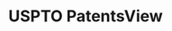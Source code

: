---
bigquery: https://console.cloud.google.com/bigquery?p=patents-public-data&d=patentsview&page=dataset
citation: Attribution should be given to PatentsView for use, distribution, or derivative
  works.
code: https://github.com/CSSIP-AIR/PatentsView-Code-Snippets/
contributors: USPTO
cost: None
description: 'PatentsView includes US patent data including raw data (summaries, applications,
  pregrant applications), disambugations of inventors and assignees, and inventor
  gender estimates.  Also foreign priority data, # of figures and sheets, and government
  interest statements.'
documentation: https://patentsview.org/query/builder-faqs
last_edit: 04/10/2022, 14:54:50
location: https://patentsview.org/
maintained_by: USPTO
record_creation_timestamp: 12/2/2020 17:20:46
schema_fields:
- county_fips
- section_id
- term_disclaimer
- doc_type
- text
- classification_value
- sector_title
- variety
- state_fips
- subclass_id
- disamb_inventor_id_20200929
- relkind
- term_grant
- disamb_inventor_id_20201229
- f102_date
- disamb_inventor_id_20191231
- num
- disamb_assignee_id_20200331
- field_title
- disamb_inventor_id_20171003
- ipc_class
- title
- organization_id
- filename
- application_id
- num_sheets
- applicant_type
- _102_date
- disamb_assignee_id_20181127
- location_id
- disamb_assignee_id_20200929
- level_one
- doctype
- kind
- state
- disamb_inventor_id_20170808
- classification_data_source
- lawyer_id
- withdrawn
- latlong
- disamb_inventor_id_20200331
- disclaimer_date
- inventor_id
- country
- rawlocation_id
- _371_date
- abstract
- level_three
- subgroup_id
- term_extension
- section
- number
- ipc_version_indicator
- classification_status
- contract_award_number
- status
- uuid
- fname
- latitude
- symbol_position
- main_group
- name_last
- latin_name
- group
- male_flag
- subclass
- disamb_inventor_id_20190820
- reldocno
- name
- rawinventor_id
- disamb_inventor_id_20200630
- date
- disamb_assignee_id_20200630
- field_id
- gi_statement
- disamb_assignee_id_20190820
- dependent
- deceased
- f371_date
- disamb_inventor_id_20190312
- length
- type
- disamb_inventor_id_20181127
- publication_number
- subsection_id
- series_code
- organization
- city
- subgroup
- assignee_id
- citation_id
- disamb_assignee_id_20191008
- disamb_assignee_id_20191231
- male
- group_id
- longitude
- attribution_status
- name_first
- rawassignee_id
- category_id
- designation
- lname
- num_claims
- category
- exemplary
- lapse_of_patent
- mainclass_id
- id
- county
- role
- num_figures
- action_date
- level_two
- subcategory_id
- disamb_inventor_id_20180528
- disamb_assignee_id_20190312
- disamb_inventor_id_20171226
- sequence
- disamb_inventor_id_20170307
- rel_id
- disamb_inventor_id_20191008
- rule_47
- patent_id
- classification_level
- country_transformed
shortname: patentsview
tags:
- disambiguation
- United States
- gender
terms_of_use: Creative Commons Attribution 4.0 International License.
timeframe: 1963-1999
title: USPTO PatentsView
uuid: cf1780b1-e265-4e49-8d1d-83b9cfe0fd9a
---